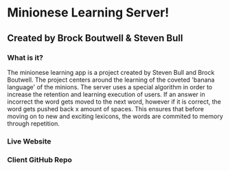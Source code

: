 # Minionese Learning Server!
## Created by Brock Boutwell & Steven Bull 

### What is it?

The minionese learning app is a project created by Steven Bull and Brock Boutwell. The project centers around the learning of the coveted 'banana language' of the minions. The server uses a special algorithm in order to increase the retention and learning execution of users. If an answer in incorrect the word gets moved to the next word, however if it is correct, the word gets pushed back x amount of spaces. This ensures that before moving on to new and exciting lexicons, the words are commited to memory through repetition.

### Live Website



### Client GitHub Repo



